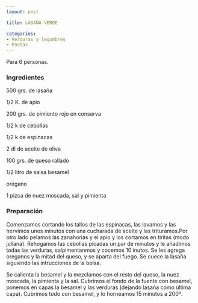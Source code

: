 ```yaml
---
layout: post

title: LASAÑA VERDE

categories:
- Verduras y legumbres
- Pastas
---
```

Para 6 personas.

<h3>Ingredientes</h3>

500 grs. de lasaña

1/2 K. de apio

200 grs. de pimiento rojo en conserva

1/2 k de cebollas

1/2 k de espinacas

2 dl de aceite de oliva

100 grs. de queso rallado

1/2 litro de salsa besamel

orégano

1 pizca de nuez moscada, sal y pimienta

<h3>Preparación</h3>

Comenzamos cortando los tallos de las espinacas, las lavamos y las hervimos unos minutos con una cucharada de aceite y las trituramos.Por otro lado pelamos las zanahorias y el apio y los cortamos en tiritas (modo juliana). Rehogamos las cebollas picadas un par de minutos y le añadimos todas las verduras, salpimentanmos y cocemos 10 inutos. Se les agrega oreganos y la mitad del queso, y se aparta del fuego. Se cuece la lasaña siguiendo las intrucciones de la bolsa.

Se calienta la besamel y la mezclamos con el resto del queso, la nuez moscada, la pimienta y la sal. Cubrimos el fondo de la fuente con besamel, ponemos en capas la besamel y las verduras (dejando lasaña como última capa). Cubrimos todo con besamel, y lo horneamos 15 minutos a 200º.